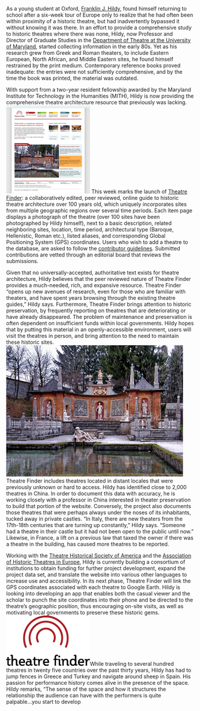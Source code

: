 As a young student at Oxford, [Franklin J. Hildy](http://mith.umd.edu/theatrefinder/index/fhildy), found himself returning to school after a six-week tour of Europe only to realize that he had often been within proximity of a historic theatre, but had inadvertently bypassed it without knowing it was there. In an effort to provide a comprehensive study to historic theatres where there was none, Hildy, now Professor and Director of Graduate Studies in the [Department of Theatre at the University of Maryland](http://tdps.umd.edu/), started collecting information in the early 80s. Yet as his research grew from Greek and Roman theaters, to include Eastern European, North African, and Middle Eastern sites, he found himself restrained by the print medium. Contemporary reference books proved inadequate: the entries were not sufficiently comprehensive, and by the time the book was printed, the material was outdated.

With support from a two-year resident fellowship awarded by the Maryland Institute for Technology in the Humanities (MITH), Hildy is now providing the comprehensive theatre architecture resource that previously was lacking. ![theatre-finder-screenshot_sm](../images/2014-02-theatre-finder-screenshot_sm.png) This week marks the launch of [Theatre Finder](http://mith.umd.edu/theatrefinder/): a collaboratively edited, peer reviewed, online guide to historic theatre architecture over 100 years old, which uniquely incorporates sites from multiple geographic regions over several time periods. Each item page displays a photograph of the theatre (over 100 sites have been photographed by Hildy himself), next to a basic description, related neighboring sites, location, time period, architectural type (Baroque, Hellenistic, Roman etc.), listed aliases, and corresponding Global Positioning System (GPS) coordinates. Users who wish to add a theatre to the database, are asked to follow the [contributor guidelines](http://mith.umd.edu/theatrefinder/index/contribute). Submitted contributions are vetted through an editorial board that reviews the submissions.

Given that no universally-accepted, authoritative text exists for theatre architecture, Hildy believes that the peer reviewed nature of Theatre Finder provides a much-needed, rich, and expansive resource. Theatre Finder “opens up new avenues of research, even for those who are familiar with theaters, and have spent years browsing through the existing theatre guides,” Hildy says. Furthermore, Theatre Finder brings attention to historic preservation, by frequently reporting on theatres that are deteriorating or have already disappeared. The problem of maintenance and preservation is often dependent on insufficient funds within local governments. Hildy hopes that by putting this material in an openly-accessible environment, users will visit the theatres in person, and bring attention to the need to maintain these historic sites. ![theatre-finder-theatre](../images/2014-02-theatre-finder-theatre.png)Theatre Finder includes theatres located in distant locales that were previously unknown or hard to access. Hildy has identified close to 2,000 theatres in China. In order to document this data with accuracy, he is working closely with a professor in China interested in theater preservation to build that portion of the website. Conversely, the project also documents those theatres that were perhaps always under the noses of its inhabitants, tucked away in private castles. “In Italy, there are new theaters from the 17th-18th centuries that are turning up constantly,” Hildy says. “Someone had a theatre in their castle but it had not been open to the public until now.” Likewise, in France, a lift on a previous law that taxed the owner if there was a theatre in the building, has caused more theatres to be reported.

Working with the [Theatre Historical Society of America](http://www.historictheatres.org/) and the [Association of Historic Theatres in Europe](http://www.perspectiv-online.org/), Hildy is currently building a consortium of institutions to obtain funding for further project development, expand the project data set, and translate the website into various other languages to increase use and accessibility. In its next phase, Theatre Finder will link the GPS coordinates associated with each theatre to Google Earth. Hildy is looking into developing an app that enables both the casual viewer and the scholar to punch the site coordinates into their phone and be directed to the theatre’s geographic position, thus encouraging on-site visits, as well as motivating local governments to preserve these historic gems. ![theatre-finder-logo](../images/2014-02-theatre-finder-logo.png)While traveling to several hundred theatres in twenty five countries over the past thirty years, Hildy has had to jump fences in Greece and Turkey and navigate around sheep in Spain. His passion for performance history comes alive in the presence of the space. Hildy remarks, “The sense of the space and how it structures the relationship the audience can have with the performers is quite palpable...you start to develop